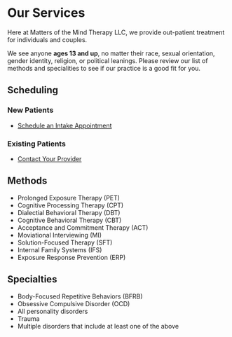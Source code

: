 # Our Services

Here at Matters of the Mind Therapy LLC, we provide out-patient treatment for individuals and couples.

We see anyone **ages 13 and up**, no matter their race, sexual orientation, gender identity, religion, or political leanings.
Please review our list of methods and specialities to see if our practice is a good fit for you.

## Scheduling

### New Patients

- [Schedule an Intake Appointment](https://google.com)

### Existing Patients

- [Contact Your Provider](about.md)

## Methods

- Prolonged Exposure Therapy (PET)
- Cognitive Processing Therapy (CPT)
- Dialectial Behavioral Therapy (DBT)
- Cognitive Behavioral Therapy (CBT)
- Acceptance and Commitment Therapy (ACT)
- Moviational Interviewing (MI)
- Solution-Focused Therapy (SFT)
- Internal Family Systems (IFS)  
- Exposure Response Prevention (ERP)

## Specialties

- Body-Focused Repetitive Behaviors (BFRB)
- Obsessive Compulsive Disorder (OCD)
- All personality disorders
- Trauma
- Multiple disorders that include at least one of the above
